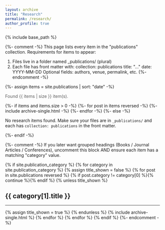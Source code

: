 ```yaml
---
layout: archive
title: "Research"
permalink: /research/
author_profile: true
---
```


{% include base_path %}

{%- comment -%}
This page lists every item in the "publications" collection.
Requirements for items to appear:
  1) Files live in a folder named _publications/ (plural)
  2) Each file has front matter with:
       collection: publications
       title: "..."
       date: YYYY-MM-DD
Optional fields: authors, venue, permalink, etc.
{%- endcomment -%}

{%- assign items = site.publications | sort: "date" -%}
<p class="archive__subtitle" style="opacity:.7">Found {{ items | size }} item(s).</p>

{%- if items and items.size > 0 -%}
  {%- for post in items reversed -%}
    {%- include archive-single.html -%}
  {%- endfor -%}
{%- else -%}
  <p>No research items found. Make sure your files are in <code>_publications/</code> and each has <code>collection: publications</code> in the front matter.</p>
{%- endif -%}

{%- comment -%}
If you later want grouped headings (Books / Journal Articles / Conferences),
uncomment this block AND ensure each item has a matching "category" value.

{% if site.publication_category %}
  {% for category in site.publication_category %}
    {% assign title_shown = false %}
    {% for post in site.publications reversed %}
      {% if post.category != category[0] %}{% continue %}{% endif %}
      {% unless title_shown %}
        <h2>{{ category[1].title }}</h2><hr />
        {% assign title_shown = true %}
      {% endunless %}
      {% include archive-single.html %}
    {% endfor %}
  {% endfor %}
{% endif %}
{%- endcomment -%}

